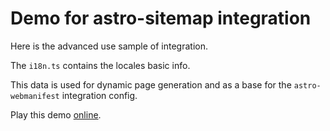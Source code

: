 # Demo for astro-sitemap integration

Here is the advanced use sample of integration.

The `i18n.ts` contains the locales basic info.

This data is used for dynamic page generation and as a base for the `astro-webmanifest` integration config.

Play this demo [online](https://stackblitz.com/fork/github/alextim/astro-lib/tree/main/examples/sitemap/i18n).
